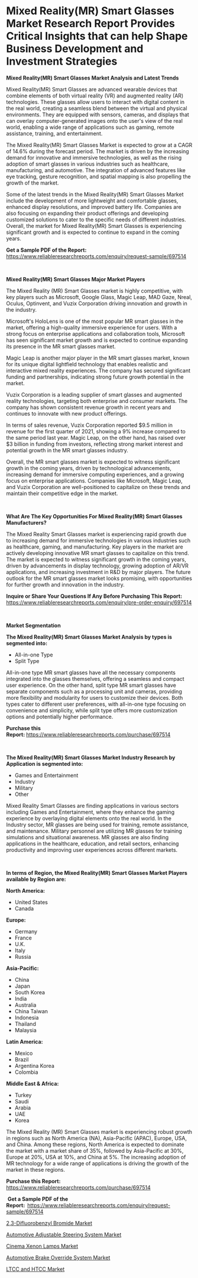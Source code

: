 <p><h1>Mixed Reality(MR) Smart Glasses Market Research Report Provides Critical Insights that can help Shape Business Development and Investment Strategies</h1></p><p><strong>Mixed Reality(MR) Smart Glasses Market Analysis and Latest Trends</strong></p>
<p><p>Mixed Reality(MR) Smart Glasses are advanced wearable devices that combine elements of both virtual reality (VR) and augmented reality (AR) technologies. These glasses allow users to interact with digital content in the real world, creating a seamless blend between the virtual and physical environments. They are equipped with sensors, cameras, and displays that can overlay computer-generated images onto the user's view of the real world, enabling a wide range of applications such as gaming, remote assistance, training, and entertainment.</p><p>The Mixed Reality(MR) Smart Glasses Market is expected to grow at a CAGR of 14.6% during the forecast period. The market is driven by the increasing demand for innovative and immersive technologies, as well as the rising adoption of smart glasses in various industries such as healthcare, manufacturing, and automotive. The integration of advanced features like eye tracking, gesture recognition, and spatial mapping is also propelling the growth of the market.</p><p>Some of the latest trends in the Mixed Reality(MR) Smart Glasses Market include the development of more lightweight and comfortable glasses, enhanced display resolutions, and improved battery life. Companies are also focusing on expanding their product offerings and developing customized solutions to cater to the specific needs of different industries. Overall, the market for Mixed Reality(MR) Smart Glasses is experiencing significant growth and is expected to continue to expand in the coming years.</p></p>
<p><strong>Get a Sample PDF of the Report:&nbsp;</strong> <a href="https://www.reliableresearchreports.com/enquiry/request-sample/697514">https://www.reliableresearchreports.com/enquiry/request-sample/697514</a></p>
<p>&nbsp;</p>
<p><strong>Mixed Reality(MR) Smart Glasses Major Market Players</strong></p>
<p><p>The Mixed Reality (MR) Smart Glasses market is highly competitive, with key players such as Microsoft, Google Glass, Magic Leap, MAD Gaze, Nreal, Oculus, Optinvent, and Vuzix Corporation driving innovation and growth in the industry. </p><p>Microsoft's HoloLens is one of the most popular MR smart glasses in the market, offering a high-quality immersive experience for users. With a strong focus on enterprise applications and collaboration tools, Microsoft has seen significant market growth and is expected to continue expanding its presence in the MR smart glasses market.</p><p>Magic Leap is another major player in the MR smart glasses market, known for its unique digital lightfield technology that enables realistic and interactive mixed reality experiences. The company has secured significant funding and partnerships, indicating strong future growth potential in the market.</p><p>Vuzix Corporation is a leading supplier of smart glasses and augmented reality technologies, targeting both enterprise and consumer markets. The company has shown consistent revenue growth in recent years and continues to innovate with new product offerings.</p><p>In terms of sales revenue, Vuzix Corporation reported $9.5 million in revenue for the first quarter of 2021, showing a 9% increase compared to the same period last year. Magic Leap, on the other hand, has raised over $3 billion in funding from investors, reflecting strong market interest and potential growth in the MR smart glasses industry.</p><p>Overall, the MR smart glasses market is expected to witness significant growth in the coming years, driven by technological advancements, increasing demand for immersive computing experiences, and a growing focus on enterprise applications. Companies like Microsoft, Magic Leap, and Vuzix Corporation are well-positioned to capitalize on these trends and maintain their competitive edge in the market.</p></p>
<p>&nbsp;</p>
<p><strong>What Are The Key Opportunities For Mixed Reality(MR) Smart Glasses Manufacturers?</strong></p>
<p><p>The Mixed Reality Smart Glasses market is experiencing rapid growth due to increasing demand for immersive technologies in various industries such as healthcare, gaming, and manufacturing. Key players in the market are actively developing innovative MR smart glasses to capitalize on this trend. The market is expected to witness significant growth in the coming years, driven by advancements in display technology, growing adoption of AR/VR applications, and increasing investment in R&D by major players. The future outlook for the MR smart glasses market looks promising, with opportunities for further growth and innovation in the industry.</p></p>
<p><strong>Inquire or Share Your Questions If Any Before Purchasing This Report:</strong> <a href="https://www.reliableresearchreports.com/enquiry/pre-order-enquiry/697514">https://www.reliableresearchreports.com/enquiry/pre-order-enquiry/697514</a></p>
<p>&nbsp;</p>
<p><strong>Market Segmentation</strong></p>
<p><strong>The Mixed Reality(MR) Smart Glasses Market Analysis by types is segmented into:</strong></p>
<p><ul><li>All-in-one Type</li><li>Split Type</li></ul></p>
<p><p>All-in-one type MR smart glasses have all the necessary components integrated into the glasses themselves, offering a seamless and compact user experience. On the other hand, split type MR smart glasses have separate components such as a processing unit and cameras, providing more flexibility and modularity for users to customize their devices. Both types cater to different user preferences, with all-in-one type focusing on convenience and simplicity, while split type offers more customization options and potentially higher performance.</p></p>
<p><strong>Purchase this Report:&nbsp;</strong><a href="https://www.reliableresearchreports.com/purchase/697514">https://www.reliableresearchreports.com/purchase/697514</a></p>
<p>&nbsp;</p>
<p><strong>The Mixed Reality(MR) Smart Glasses Market Industry Research by Application is segmented into:</strong></p>
<p><ul><li>Games and Entertainment</li><li>Industry</li><li>Military</li><li>Other</li></ul></p>
<p><p>Mixed Reality Smart Glasses are finding applications in various sectors including Games and Entertainment, where they enhance the gaming experience by overlaying digital elements onto the real world. In the Industry sector, MR glasses are being used for training, remote assistance, and maintenance. Military personnel are utilizing MR glasses for training simulations and situational awareness. MR glasses are also finding applications in the healthcare, education, and retail sectors, enhancing productivity and improving user experiences across different markets.</p></p>
<p>&nbsp;</p>
<p><strong>In terms of Region, the Mixed Reality(MR) Smart Glasses Market Players available by Region are:</strong></p>
<p>
    <p> <strong> North America: </strong>
        <ul>
            <li>United States</li>
            <li>Canada</li>
        </ul>
        </p> 
    <p> <strong> Europe: </strong>
        <ul>
            <li>Germany</li>
            <li>France</li>
            <li>U.K.</li>
            <li>Italy</li>
            <li>Russia</li>
        </ul>
        </p> 
    <p> <strong> Asia-Pacific: </strong>
        <ul>
            <li>China</li>
            <li>Japan</li>
            <li>South Korea</li>
            <li>India</li>
            <li>Australia</li>
            <li>China Taiwan</li>
            <li>Indonesia</li>
            <li>Thailand</li>
            <li>Malaysia</li>
        </ul>
        </p> 
    <p> <strong> Latin America: </strong>
        <ul>
            <li>Mexico</li>
            <li>Brazil</li>
            <li>Argentina Korea</li>
            <li>Colombia</li>
        </ul>
        </p> 
    <p> <strong> Middle East & Africa: </strong>
        <ul>
            <li>Turkey</li>
            <li>Saudi</li>
            <li>Arabia</li>
            <li>UAE</li>
            <li>Korea</li>
        </ul>
    </p>
    </p>
<p><p>The Mixed Reality (MR) Smart Glasses market is experiencing robust growth in regions such as North America (NA), Asia-Pacific (APAC), Europe, USA, and China. Among these regions, North America is expected to dominate the market with a market share of 35%, followed by Asia-Pacific at 30%, Europe at 20%, USA at 10%, and China at 5%. The increasing adoption of MR technology for a wide range of applications is driving the growth of the market in these regions.</p></p>
<p><strong>Purchase this Report: </strong><a href="https://www.reliableresearchreports.com/purchase/697514">https://www.reliableresearchreports.com/purchase/697514</a></p>
<p>&nbsp;<strong>Get a Sample PDF of the Report:&nbsp;&nbsp;</strong><a href="https://www.reliableresearchreports.com/enquiry/request-sample/697514">https://www.reliableresearchreports.com/enquiry/request-sample/697514</a></p>
<p><strong></strong></p>
<p><p><a href="https://github.com/Airanohannonzb68e5pb53oc1/Market-Research-Report-List-1/blob/main/23-difluorobenzyl-bromide-market.md">2,3-Difluorobenzyl Bromide Market</a></p><p><a href="https://medium.com/@aliyastokes45656/automotive-adjustable-steering-system-market-comprehensive-assessment-by-type-application-and-79e7c831dea0">Automotive Adjustable Steering System Market</a></p><p><a href="https://github.com/ChiragRP21/Market-Research-Report-List-3/blob/main/cinema-xenon-lamps-market.md">Cinema Xenon Lamps Market</a></p><p><a href="https://medium.com/@aliyastokes45656/automotive-brake-override-system-market-insight-market-trends-growth-forecasted-from-2024-to-064bbb093a73">Automotive Brake Override System Market</a></p><p><a href="https://medium.com/@arelystamm545/ltcc-and-htcc-market-exploring-market-share-market-trends-and-future-growth-e1fa812feb31">LTCC and HTCC Market</a></p></p>